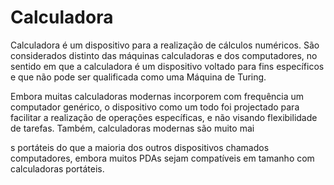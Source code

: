 # Calculadora

Calculadora é um dispositivo para a realização de cálculos numéricos. São considerados distinto das máquinas calculadoras e dos computadores, no sentido em que a calculadora é um dispositivo voltado para fins específicos e que não pode ser qualificada como uma Máquina de Turing.

Embora muitas calculadoras modernas incorporem com frequência um computador genérico, o dispositivo como um todo foi projectado para facilitar a realização de operações específicas, e não visando flexibilidade de tarefas. Também, calculadoras modernas são muito mai


s portáteis do que a maioria dos outros dispositivos chamados computadores, embora muitos PDAs sejam compatíveis em tamanho com calculadoras portáteis.

